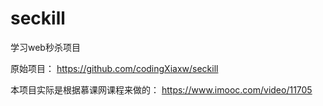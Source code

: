# seckill
学习web秒杀项目

原始项目：
https://github.com/codingXiaxw/seckill

本项目实际是根据慕课网课程来做的：
https://www.imooc.com/video/11705
